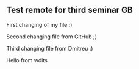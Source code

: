 ## Test remote for third seminar GB

First changing of my file :)

Second changing file from GitHub ;)

Third changing file from Dmitreu :)

Hello from wdlts
